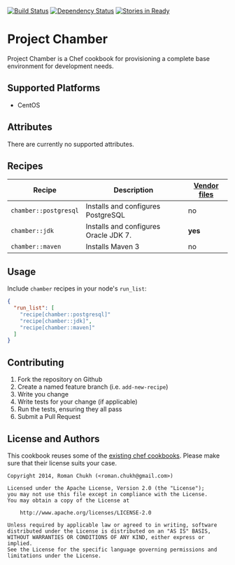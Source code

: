 [![Build Status](https://travis-ci.org/rchukh/chef-chamber.svg)](https://travis-ci.org/rchukh/chef-chamber) [![Dependency Status](https://gemnasium.com/rchukh/chef-chamber.svg)](https://gemnasium.com/rchukh/chef-chamber) [![Stories in Ready](https://badge.waffle.io/rchukh/chef-chamber.png?label=ready&title=Ready)](https://waffle.io/rchukh/chef-chamber)

# Project Chamber
Project Chamber is a Chef cookbook for provisioning a complete base environment for development needs.

## Supported Platforms

- CentOS

## Attributes

There are currently no supported attributes.

## Recipes

| Recipe  | Description | [Vendor files](files/default/vendor/README.md) |
| ------------- | ------------- | ------------- |
| ```chamber::postgresql``` | Installs and configures PostgreSQL | no |
| ```chamber::jdk``` | Installs and configures Oracle JDK 7. | **yes** |
| ```chamber::maven``` | Installs Maven 3 | no |

## Usage

Include `chamber` recipes in your node's `run_list`:

```json
{
  "run_list": [
    "recipe[chamber::postgresql]"
    "recipe[chamber::jdk]",
    "recipe[chamber::maven]"
  ]
}
```

## Contributing

1. Fork the repository on Github
2. Create a named feature branch (i.e. `add-new-recipe`)
3. Write you change
4. Write tests for your change (if applicable)
5. Run the tests, ensuring they all pass
6. Submit a Pull Request

## License and Authors

This cookbook reuses some of the [existing chef cookbooks](metadata.rb). Please make sure that their license suits your case.

```text
Copyright 2014, Roman Chukh (<roman.chukh@gmail.com>)

Licensed under the Apache License, Version 2.0 (the "License");
you may not use this file except in compliance with the License.
You may obtain a copy of the License at

    http://www.apache.org/licenses/LICENSE-2.0

Unless required by applicable law or agreed to in writing, software
distributed under the License is distributed on an "AS IS" BASIS,
WITHOUT WARRANTIES OR CONDITIONS OF ANY KIND, either express or implied.
See the License for the specific language governing permissions and
limitations under the License.
```
